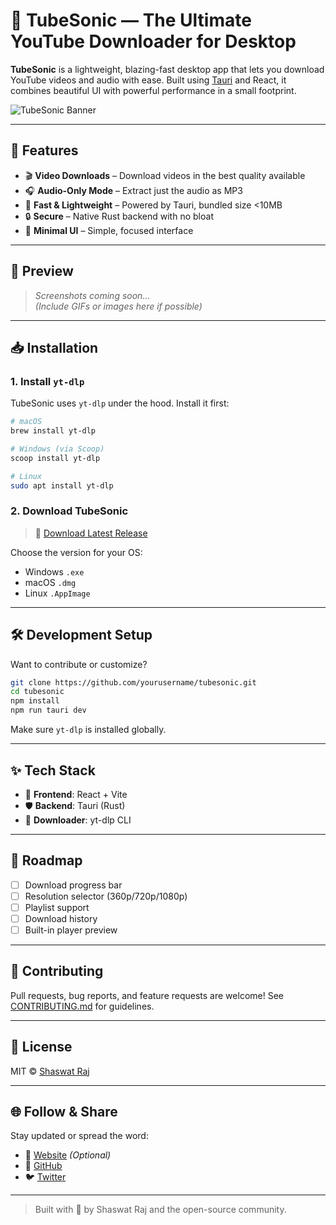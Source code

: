 
# 🎵 TubeSonic — The Ultimate YouTube Downloader for Desktop

**TubeSonic** is a lightweight, blazing-fast desktop app that lets you download YouTube videos and audio with ease. Built using [Tauri](https://tauri.app) and React, it combines beautiful UI with powerful performance in a small footprint.

![TubeSonic Banner](https://your-banner-link-if-you-have-one.com) <!-- Optional: Replace with your banner -->

---

## 🚀 Features

- 🎬 **Video Downloads** – Download videos in the best quality available
- 🎧 **Audio-Only Mode** – Extract just the audio as MP3
- 💾 **Fast & Lightweight** – Powered by Tauri, bundled size <10MB
- 🔒 **Secure** – Native Rust backend with no bloat
- 🌙 **Minimal UI** – Simple, focused interface

---

## 📸 Preview

> _Screenshots coming soon..._  
> _(Include GIFs or images here if possible)_

---

## 📥 Installation

### 1. **Install `yt-dlp`**
TubeSonic uses `yt-dlp` under the hood. Install it first:

```bash
# macOS
brew install yt-dlp

# Windows (via Scoop)
scoop install yt-dlp

# Linux
sudo apt install yt-dlp
````

### 2. **Download TubeSonic**

> 🔗 [Download Latest Release](https://github.com/yourusername/tubesonic/releases)

Choose the version for your OS:

* Windows `.exe`
* macOS `.dmg`
* Linux `.AppImage`

---

## 🛠️ Development Setup

Want to contribute or customize?

```bash
git clone https://github.com/yourusername/tubesonic.git
cd tubesonic
npm install
npm run tauri dev
```

Make sure `yt-dlp` is installed globally.

---

## ✨ Tech Stack

* 🧠 **Frontend**: React + Vite
* 🛡️ **Backend**: Tauri (Rust)
* 🎯 **Downloader**: yt-dlp CLI

---

## 📌 Roadmap

* [ ] Download progress bar
* [ ] Resolution selector (360p/720p/1080p)
* [ ] Playlist support
* [ ] Download history
* [ ] Built-in player preview

---

## 💖 Contributing

Pull requests, bug reports, and feature requests are welcome!
See [CONTRIBUTING.md](./CONTRIBUTING.md) for guidelines.

---

## 📜 License

MIT © [Shaswat Raj](https://shaswat.live)

---

## 🌐 Follow & Share

Stay updated or spread the word:

* 🔗 [Website](https://shaswat.live/tubesonic) *(Optional)*
* 🐙 [GitHub](https://github.com/sh20raj/tubesonic)
* 🐦 [Twitter](https://twitter.com/SH20RAJ)

---

> Built with 💙 by Shaswat Raj and the open-source community.
